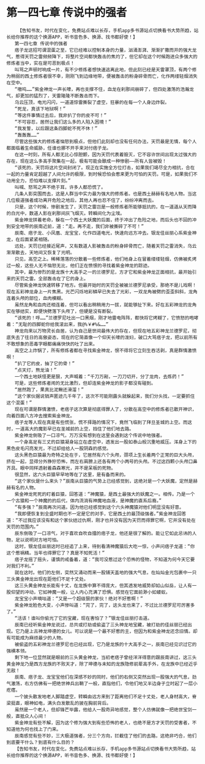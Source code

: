 # 第一四七章 传说中的强者
        【告知书友，时代在变化，免费站点难以长存，手机app多书源站点切换看书大势所趋，站长给你推荐的这个换源APP，听书音色多、换源、找书都好使！】
       第一四七章 传说中的强者
       痞子龙这招可谓混蛋之至，它已经难以控制本身的力量，汹涌澎湃、渐渐扩撒而开的强大龙气，惹得天罚之雷频频降下，将整片空间都快轰击的焦灼了，但它却在这个时候跑进众多强大的修炼者当中，实在是可恶到极点！
       叫骂之声顿时响成一片，有不少修炼者想快速逃离此地，但此刻已经是天雷罩顶，有两个修为稍弱的西土修炼者很不幸，刚刚飞到边缘地带，便被轰击的粉身碎骨而亡，化作两缕轻烟消失在空中。
       “嗷呜……”紫金神龙一声长嚎，再也支撑不住，血龙在刹那间崩碎了，但四处激荡的浩瀚龙气，却更加的猛烈了，天雷隆隆不断轰击而下。
       乌云压顶，电光闪闪，一道道惊雷撕裂了虚空，狂暴的在每一个人身边炸裂。
       “死龙，真该下地狱啊！”
       “等这件事情过去后，我非扒了你的皮不可！”
       “不可容忍，居然让我们这么多的人陷入困境！”
       “我发誓，以后跟这条四脚蛇不死不休！”
       “轰轰轰……”
       尽管这些强大的修炼者恼怒到极点，但他们此刻却也没有任何办法，天罚最是无情，每个人都面临着生命威胁，任谁也挪不开手来对付痞子龙。
       在这一时刻，所有人都无比心惊胆颤，因为天罚代表着毁灭，它不容许世间出现太过强大的存在，现在这么多高手聚集在一起，极有可能会酿成一种惨剧——所有人皆被毁！
       “该死的，天罚将这片空间封闭了。现正在实施全方位打击，如果我们竭尽全力相抗，合在一起的力量肯定超越了人间允许的极限，到时候恐怕会惹来更为可怕的天罚。可是，如果我们不动用全力，恐怕难以支撑片刻。”
       叫喊、怒骂之声不绝于耳，许多人都恐慌了。
       几条人影突围而去，这是人群当中实力最为强大的修炼者。也是西土赫赫有名地人物。当这几位极道强者成功离开危险之地后，其他人再也忍不住了，纷纷冲离而去。
       只是，这个时候，惨剧发生了，天罚之雷岂是一般修炼者所能够抵抗的，在一道道从天而降的白光中，数道人影在刹那间灰飞烟灭。转瞬间化为尘埃。
       紫金神龙拼着老命，躲在一个西土大妖魔的后面，终于冲出了危险之地，而后头也不回的冲到安全地带的辰南近前，道：“走。再不走，我们非被撕碎了不可！”
       辰南、痞子龙、小凤凰、龙宝宝，化作四道电光，快速向远方冲去。银龙佳丝丽心系紫金神龙，在后面紧紧相随。
       远处，天罚已经接近尾声，又有数道人影被轰击的粉身碎骨而亡，随着天罚之雷消失，乌云渐渐散去，天地间又恢复了光明。
       只见，高空之上。稀稀落落的分散着一些修炼者，他们地身上在冒着缕缕轻烟，仿佛被炙烤过一般，这些人无不恼怒无比，他们正在愤恨的寻找着紫金神龙的踪迹。
       其中，最为惨烈的是龙族十大高手之一的兰德罗尼，方才它和紫金神龙正面相抗，最开始引来的天罚之雷。全部轰击在了它的身上。
       尽管紫金神龙快速转移了地方。但最开始时的天罚全被被兰德罗尼承受，那绝不是儿戏啊！现在五彩神龙身上一片焦黑。光芒闪烁地彩鳞早已失去了光彩，一双龙角被劈的歪歪斜斜，龙角连着头颅的部位，血肉模糊。
       虽然龙角和血肉还相连着，但可以看出稍稍用力一拔，就能够扯下来。好在五彩神龙的龙角实在够结实，即便快劈落下头颅了，但硬是没有断裂。
       “该死的！呼……”兰德罗尼吐出一口黑烟，刚才地雷电阵阵，都快将它烤糊了，它愤怒的咆哮着：“无耻的四脚蛇你给我滚出来，我@%￥#%&……”
       神龙向来以万物灵长自居，认为自己是世间最伟大的存在，但现在地五彩神龙兰德罗尼，彻底失去了往日的高傲姿态，现在的它简直像一个仰天长嚎的泼妇，破口大骂痞子龙，把以前所有不敢想象的恶毒字眼都痛痛快快的吐了出来。
       高空之上炸锅了，所有修炼者都在寻找紫金神龙，恨不得将它立刻生吞活剥，真是群情激愤啊！
       “扒了它的皮，抽了它的骨！”
       “点天灯，熬龙油！”
       一个西土地妖怪更是狠，大声喊着：“千刀万剐，一刀刀切开，分了龙肉，去炼药！”
       可是，这些修炼者闹的无比激烈，但却连紫金神龙的影子都没有碰到。
       “居然跑了，果真比泥鳅还滑溜！”
       “这个家伙据说销声匿迹几千年了，这次不可能刚露头就躲起来，我们分头找，一定要抓住这个混蛋！”
       现在可谓是群情激愤，老痞子这次算是彻底得罪人了，分散在高空中的修炼者已散开神识，向着四面八方冲去搜索紫金神龙。
       痞子龙等人现在真是有些慌张，慌不择路的情况下，竟然飞临到了拜旦圣城的上空。而这时，一道高大的魔影早已在圣城前的上空，挡住了他们地去路。
       紫金神龙倒吸了一口凉气，万万没有想到在这里会遇到这个传说中地强者。
       一个身高足有三丈的巨猿凝身站立在虚空中，透发出一股如泰山般沉重地威压。浑身上下的黑色皮毛闪亮发光，不过却给给人一股阴森的感觉。
       这头黑色巨猿最为奇特之处在于，它居然有六个头颅，颈项上生长着两个正常的巨大头颅，挤在一起，显得分外狰狞恐怖，而左右肩膀上还各有两个小两号的头颅。不过这四颗小头颅口鼻齐具。眼中同样透射着森森寒光，并不是呆板的死物。
       很显然，这六头巨猿早早地等在了这里，是有备而来的。
       “这个家伙是什么来头？”辰南从巨猿的气势上已经感觉到，这绝对是一个大妖魔，定然是赫赫有名的人物。
       紫金神龙死死的盯着巨猿，回答道：“神魔猿，是西土最强大的妖魔之一。相传。乃是一个一个古猿和一个神魔的的后代，体内流淌有神魔地血液，是神魔的直系后裔。”
       “有多强？”辰南再次问道。因为他已经感觉到这个六头神魔猿对他们明显没有好意。
       “我即便恢复到全盛时期也不一定是它的对手，它是西土的最顶级强者。”紫金神龙回答道：“不过我应该没有和这个家伙结过仇啊，刚才也并没有因为天罚而得罪它啊，它并没有处在天罚的范围内。”
       辰东倒吸了一口凉气，对于喜欢自吹自擂的痞子龙，他还是很了解的。能让它如此忌讳的人物，足以说明对方地可怕。
       这时，银龙佳丝丽这时已经追了上来，待到看清神魔猿后大吃一惊，小声问痞子龙道：“你这个惹祸精。当年也得罪它了？真是不知死活！”
       痞子龙摇了摇头，谨慎的戒备着，道：“我可没惹过这个恐怖的怪物，不知道为何今天它要对我们不利。”
       就在这时。他们的左侧，突然又涌动而来一股铺天盖地的强大气息，在灿灿金光包裹中一只三头黄金神龙出现在距他们不足十丈处。
       这三头黄金神龙长能有十丈，在龙族中算不得庞大，但其透发地威势却如山似岳，让人有一股仰望的冲动，它如神魔一般，让人内心充满了恐惧。感觉在它面前渺小如蝼蚁。
       龙宝宝小声嘀咕道：“又是一个超级狠的家伙！绝对不好惹啊！”
       紫金神龙脸色大变，小声惨叫道：“完了，完了，这头龙也来了，不过比兰德罗尼可厉害多了。”
       “活该！谁叫你偷光了它的宝藏，现在害怕了？”银龙佳丝丽打击道。
       辰南已经听紫金神龙说过，总共或打劫或偷盗了三头神龙地宝藏，被打劫的佳丝丽已经出现。它乃是上古神龙坤德的女儿。可以说是一个最不好惹的主，但因为和紫金神龙还念旧情。却有可能成为麻烦最少的人物。
       被偷盗的五彩神龙兰德罗尼也已经出现，它乃是龙族的十大高手之一，辰南已经见识过它的强横本领。
       剩下地一位显然就是眼前的三头黄金神龙，当初老痞子曾经洋洋得意的跟辰南讲过，这三头黄金神龙乃是西方龙族的不败天才，除了坤德与未知的龙族隐修前辈高手外，在龙族中已经近乎无敌！
       辰南、痞子龙、龙宝宝他们在深感不妙的同时，他们的右侧又突然出现一股强大的气息，劲气激荡，右方仿佛有一把绝世神兵出鞘了一般，直指他们，令他们地又半边身子立时起了一层小疙瘩。
       一个披头散发地老人脚踏虚空，转瞬由远方来到了距离他们不足十丈处，老人身材高大，脊梁挺直，眼神如电，满头白发散乱的披在胸前背后。
       虽然是一个老人，但却锋芒毕露，他给人一股奇异地感觉，整个人仿佛就像一把绝世宝剑一般，直抵众人心间！
       紫金神龙有些不解，因为这个修为强大到有些恐怖的老人，也绝不是方才天罚的受害者，不知道他为何也找上了门来。
       辰南感觉有些不妙，三大极道强者，分三个方向，拦截住了他们的去路，这绝非巧合，他们到底要干什么？到底有什么目的？
       【告知书友，时代在变化，免费站点难以长存，手机app多书源站点切换看书大势所趋，站长给你推荐的这个换源APP，听书音色多、换源、找书都好使！】